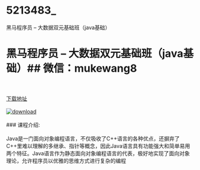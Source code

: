 # 5213483_
黑马程序员 – 大数据双元基础班（java基础）
# 黑马程序员 – 大数据双元基础班（java基础）## 微信：mukewang8
<br/></br>[下载地址](http://www.36tz.cn/article/5213483 "下载地址")
<br/></br>[![download](http://36tz.cn/muke_img/2020_05_2-171-300x239.png "下载地址")](http://www.36tz.cn/article/5213483 "下载地址")
<br/></br>### 课程介绍:<br/></br>Java是一门面向对象编程语言，不仅吸收了C++语言的各种优点，还摒弃了C++里难以理解的多继承、指针等概念，因此Java语言具有功能强大和简单易用两个特征。Java语言作为静态面向对象编程语言的代表，极好地实现了面向对象理论，允许程序员以优雅的思维方式进行复杂的编程


